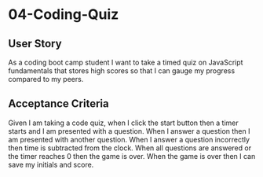 # 04-Coding-Quiz

## User Story
As a coding boot camp student I want to take a timed quiz on JavaScript fundamentals that stores high scores so that I can gauge my progress compared to my peers.

## Acceptance Criteria
Given I am taking a code quiz, when I click the start button then a timer starts and I am presented with a question.
When I answer a question then I am presented with another question.
When I answer a question incorrectly then time is subtracted from the clock.
When all questions are answered or the timer reaches 0 then the game is over.
When the game is over then I can save my initials and score.
